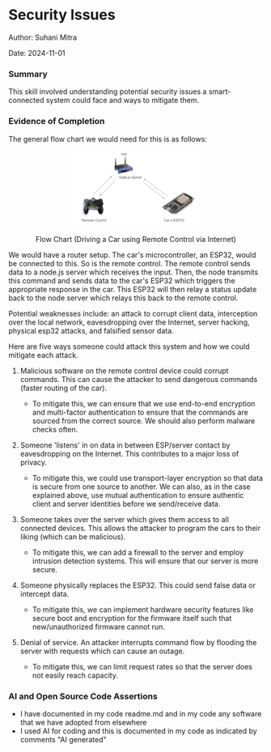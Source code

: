 #  Security Issues

Author: Suhani Mitra

Date: 2024-11-01

### Summary

This skill involved understanding potential security issues a smart-connected system could face and ways to mitigate them.

### Evidence of Completion

The general flow chart we would need for this is as follows: 

<p align="center">
<img src="./images/flowchart.png" width="50%">
</p>
<p align="center">
Flow Chart (Driving a Car using Remote Control via Internet)
</p>

We would have a router setup. The car's microcontroller, an ESP32, would be connected to this. So is the remote control. The remote control sends data to a node.js server which receives the input. Then, the node transmits this command and sends data to the car's ESP32 which triggers the appropriate response in the car. This ESP32 will then relay a status update back to the node server which relays this back to the remote control.

Potential weaknesses include: an attack to corrupt client data, interception over the local network, eavesdropping over the Internet, server hacking, physical esp32 attacks, and falsified sensor data.

Here are five ways someone could attack this system and how we could mitigate each attack.

1. Malicious software on the remote control device could corrupt commands. This can cause the attacker to send dangerous commands (faster routing of the car).
  
   - To mitigate this, we can ensure that we use end-to-end encryption and multi-factor authentication to ensure that the commands are sourced from the correct source. We should also perform malware checks often.

2. Someone 'listens' in on data in between ESP/server contact by eavesdropping on the Internet. This contributes to a major loss of privacy.
   - To mitigate this, we could use transport-layer encryption so that data is secure from one source to another. We can also, as in the case explained above, use mutual authentication to ensure authentic client and server identities before we send/receive data.

3. Someone takes over the server which gives them access to all connected devices. This allows the attacker to program the cars to their liking (which can be malicious).
    - To mitigate this, we can add a firewall to the server and employ intrusion detection systems. This will ensure that our server is more secure.

4. Someone physically replaces the ESP32. This could send false data or intercept data.
    - To mitigate this, we can implement hardware security features like secure boot and encryption for the firmware itself such that new/unauthorized firmware cannot run.

5. Denial of service. An attacker interrupts command flow by flooding the server with requests which can cause an outage.
    - To mitigate this, we can limit request rates so that the server does not easily reach capacity.


### AI and Open Source Code Assertions

- I have documented in my code readme.md and in my code any
software that we have adopted from elsewhere
- I used AI for coding and this is documented in my code as
indicated by comments "AI generated" 



